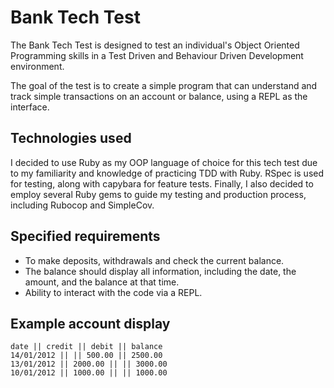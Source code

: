 Bank Tech Test
==============
The Bank Tech Test is designed to test an individual's Object Oriented Programming skills in a
Test Driven and Behaviour Driven Development environment.

The goal of the test is to create a simple program that can understand and track
simple transactions on an account or balance, using a REPL as the interface.

Technologies used
------------
I decided to use Ruby as my OOP language of choice for this tech test due to my familiarity
and knowledge of practicing TDD with Ruby.  RSpec is used for testing, along with capybara
for feature tests.  Finally, I also decided to employ several Ruby gems to guide my
testing and production process, including Rubocop and SimpleCov.

Specified requirements
------------
* To make deposits, withdrawals and check the current balance.
* The balance should display all information, including the date, the amount, and the balance at that time.
* Ability to interact with the code via a REPL.

Example account display
------------
```
date || credit || debit || balance
14/01/2012 || || 500.00 || 2500.00
13/01/2012 || 2000.00 || || 3000.00
10/01/2012 || 1000.00 || || 1000.00
```
